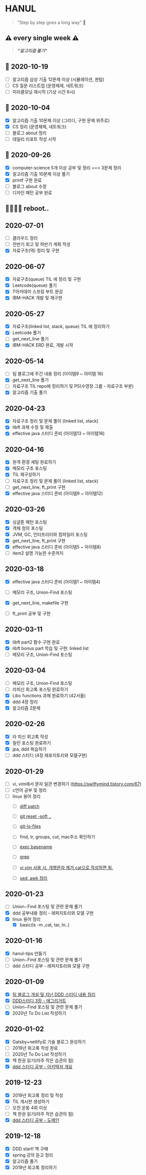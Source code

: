 # HANUL
> "Step by step goes a long way" :runner:

## :warning: every single week :warning:
> ***"알고리즘 풀기"***<br> 

## :dart: 2020-10-19
- [ ] 알고리즘 삼성 기출 12문제 이상 (시뮬레이션, 완탐)
- [ ] CS 질문 리스트업 (운영체제, 네트워크)
- [ ] 미라클모닝 재시작 (기상 시간 6시)

## :dart: 2020-10-04
- [x] 알고리즘 기출 10문제 이상 (그리디, 구현 문제 위주로)
- [x] CS 정리 (운영체제, 네트워크)
- [ ] 블로그 about 정리
- [ ] 데일리 리포트 작성 시작

## :dart: 2020-09-26
- [x] computer-science 5개 이상 공부 및 정리 ==> 3문제 정리
- [x] 알고리즘 기출 10문제 이상 풀기
- [x] printf 구현 완료
- [ ] 블로그 about 수정
- [ ] 디자인 패턴 공부 완료

## :runner::runner::runner::runner: reboot..

## 2020-07-01
- [ ] 클라우드 정리
- [ ] 전반기 회고 및 하반기 계획 작성
- [x] 자료구조(덱) 정리 및 구현

## 2020-06-07
- [x] 자료구조(queue) TIL 에 정리 및 구현
- [x] Leetcode(queue) 풀기
- [x] T아카데미 스프링 부트 완강
- [x] IBM-HACK 개발 및 재구현

## 2020-05-27
- [x] 자료구조(linked list, stack, queue) TIL 에 정리하기
- [x] Leetcode 풀기
- [ ] get_next_line 풀기
- [x] IBM-HACK ERD 완료, 개발 시작

## 2020-05-14
- [ ] 팀 블로그에 주간 내용 정리 (아이템9 ~ 아이템 16)
- [x] get_next_line 풀기
- [ ] 자료구조 TIL repo에 정리하기 및 PS(수영장 그룹 - 자료구조 부분)
- [x] 알고리즘 기출 풀기

## 2020-04-23
- [x] 자료구조 정리 및 문제 풀이 (linked list, stack)
- [x] libft 과제 수정 및 제출
- [x] effective java 스터디 준비 (아이템13 ~ 아이템16)

## 2020-04-16
- [x] 원격 환경 세팅 완료하기
- [x] 메모리 구조 포스팅
- [x] TIL 재구성하기 
- [ ] 자료구조 정리 및 문제 풀이 (linked list, stack)
- [ ] get_next_line, ft_print 구현
- [x] effective java 스터디 준비 (아이템9 ~ 아이템12)

## 2020-03-26
- [x] 싱글톤 패턴 포스팅
- [x] 객체 정의 포스팅
- [x] JVM, GC, 인터프리터와 컴파일러 포스팅
- [x] get_next_line, ft_print 구현
- [x] effective java 스터디 준비 (아이템5 ~ 아이템8)
- [ ] item2 설명 가능한 수준까지

## 2020-03-18
- [x] effective java 스터디 준비 (아이템1 ~ 아이템4)
- [ ] 메모리 구조, Union-Find 포스팅
- [x] get_next_line, makefile 구현
- [ ] ft_print 공부 및 구현


## 2020-03-11
- [x] libft part2 함수 구현 완료
- [x] libft bonus part 학습 및 구현: linked list
- [ ] 메모리 구조, Union-Find 포스팅

## 2020-03-04
- [ ] 메모리 구조, Union-Find 포스팅
- [ ] 라피신 회고록 포스팅 완료하기
- [x] Libc functions 과제 완료하기 (42서울)
- [x] ddd 4장 정리
- [x] 알고리즘 2문제

## 2020-02-26
- [x] 라 피신 회고록 작성
- [x] 밀린 포스팅 완료하기
- [x] jpa, ddd 복습하기
- [ ] ddd 스터디 (4장 레포지토리와 모델구현)

## 2020-01-29
- [ ] vi, vim에서 문자 일관 변경하기 (https://swiftymind.tistory.com/67)
- [ ] c언어 공부 및 정리
- [ ] linux 용어 정리
  - [ ] [diff patch](https://hiseon.me/c/diff-patch/)
  - [ ] [git reset -soft ..](https://suwoni-codelab.com/git/2018/04/05/Git-reset/)
  - [ ] [git-ls-files](https://explainshell.com/explain?cmd=git-ls-files+-m+-o+-i+--exclude-standard)
  - [ ] find, tr, groups, cut, mac주소 확인하기
  - [ ] [exec,basename](https://m.blog.naver.com/PostView.nhn?blogId=onlyoll&logNo=220281085129&proxyReferer=https%3A%2F%2Fwww.google.com%2F)
  - [ ] [grep](https://ra2kstar.tistory.com/100)
  - [ ] [vi,vim 사용 시, 개행문자 제거,cat으로 작성하면 됨.](https://jootc.com/p/20180305676)
  - [ ] [sed, awk 정리](https://mozi.tistory.com/35)

  
## 2020-01-23
- [ ] Union−Find 포스팅 및 관련 문제 풀기
- [x] ddd 공부내용 정리 - 레파지토리와 모델 구현
- [x] linux 용어 정리
  - [x] basic(ls -m ,cat, tar, ln..)
  
## 2020-01-16
- [x] hanul-tips 만들기
- [ ] Union−Find 포스팅 및 관련 문제 풀기
- [ ] ddd 스터디 공부 - 레파지토리와 모델 구현

## 2020-01-09
- [x] [팀 블로그 개설 및 지난 DDD 스터디 내용 정리](https://team-hst.netlify.com/category/domaindrivendesign/)
- [x] [DDD스터디 3장 - 애그리거트](https://hanul-dev.netlify.com/DomainDrivenDesign/애그리거트)
- [ ] Union−Find 포스팅 및 관련 문제 풀기
- [x] 2020년 To Do List 작성하기

## 2020-01-02
- [x] Gatsby+netlify로 기술 블로그 완성하기
- [ ] 2019년 회고록 작성 완료
- [ ] 2020년 To Do List 작성하기
- [x] 책 한권 읽기(아주 작은 습관의 힘)
- [x] [ddd 스터디 공부 - 아키텍처 개요](https://hanul-dev.netlify.com/DomainDrivenDesign/아키텍처-개요)

## 2019-12-23
- [x] 2019년 회고록 정리 및 작성
- [x] TIL 게시판 생성하기
- [ ] 오전 운동 4회 이상
- [ ] 책 한권 읽기(아주 작은 습관의 힘)
- [x] [ddd 스터디 공부 - 도메인](https://hanul-dev.netlify.com/DomainDrivenDesign/도메인-모델-시작)

## 2019-12-18
- [x] DDD start! 책 구매
- [x] spring 강의 듣고 정리
- [x] 알고리즘 풀기
- [x] 2019년 회고록 정리하기
